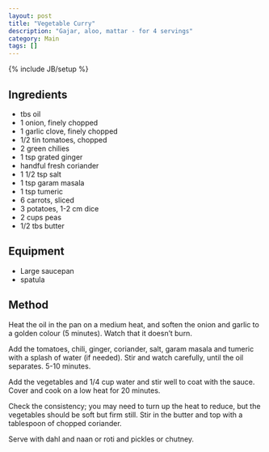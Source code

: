 ```yaml
---
layout: post
title: "Vegetable Curry"
description: "Gajar, aloo, mattar - for 4 servings"
category: Main
tags: []
---
```

{% include JB/setup %}

## Ingredients
- tbs oil
- 1 onion, finely chopped
- 1 garlic clove, finely chopped
- 1/2 tin tomatoes, chopped
- 2 green chilies
- 1 tsp grated ginger
- handful fresh coriander
- 1 1/2 tsp salt
- 1 tsp garam masala
- 1 tsp tumeric
- 6 carrots, sliced
- 3 potatoes, 1-2 cm dice
- 2 cups peas
- 1/2 tbs butter

## Equipment
- Large saucepan
- spatula

## Method
Heat the oil in the pan on a medium heat, and soften the onion and garlic to a golden colour (5 minutes).  Watch that it doesn’t burn.

Add the tomatoes, chili, ginger, coriander, salt, garam masala and tumeric with a splash of water (if needed).  Stir and watch carefully, until the oil separates.  5-10 minutes.

Add the vegetables and 1/4 cup water and stir well to coat with the sauce.  Cover and cook on a low heat for 20 minutes.

Check the consistency; you may need to turn up the heat to reduce, but the vegetables should be soft but firm still.  Stir in the butter and top with a tablespoon of chopped coriander.

Serve with dahl and naan or roti and pickles or chutney.
